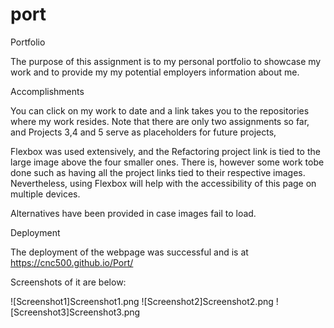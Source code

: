 # port
Portfolio

The purpose of this assignment is to my personal portfolio to showcase my work and to provide my my potential employers information about me.

Accomplishments

You can click on my work to date and a link takes you to the repositories where my work resides.  Note that there are only two assignments so far, and Projects 3,4 and 5 serve as placeholders for future projects, 

Flexbox was used extensively, and the Refactoring project link is tied to the large image above the four smaller ones.  There is, however some work tobe done such as having all the project links tied to their respective images.  Nevertheless, using Flexbox will help with the accessibility of this page on multiple devices.

Alternatives have been provided in case images fail to load.


Deployment

The deployment of the webpage was successful and is at https://cnc500.github.io/Port/

Screenshots of it are below: 

![Screenshot1]Screenshot1.png
![Screenshot2]Screenshot2.png
![Screenshot3]Screenshot3.png